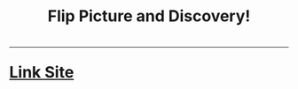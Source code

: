 <h1 align="center">Flip Picture and Discovery!<h1/>

------

[Link Site](https://artur-cavalcante.github.io/flip-picture/)
